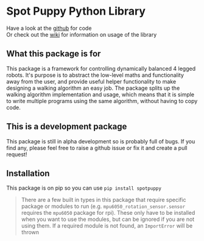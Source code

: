# Spot Puppy Python Library
Have a look at the [github](https://github.com/JoshPattman/spotpuppy) for code \
Or check out the [wiki](https://github.com/JoshPattman/spotpuppy/wiki) for information on usage of the library
## What this package is for
This package is a framework for controlling dynamically balanced 4 legged robots. It's purpose is to abstract the low-level maths and functionality away from the user, and provide useful helper functionality to make designing a walking algorithm an easy job. The package splits up the walking algorithm implementation and usage, which means that it is simple to write multiple programs using the same algorithm, without having to copy code.
## This is a development package
This package is still in alpha development so is probably full of bugs. If you find any, please feel free to raise a github issue or fix it and create a pull request!
## Installation
This package is on pip so you can use `pip install spotpuppy`
> There are a few built in types in this package that require specific package or modules to run (e.g. `mpu6050_rotation_sensor.sensor` requires the `mpu6050` package for rpi). These only have to be installed when you want to use the modules, but can be ignored if you are not using them. If a required module is not found, an `ImportError` will be thrown
